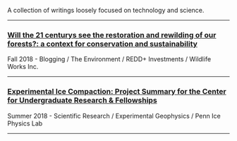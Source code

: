 
A collection of writings loosely focused on technology and science. 

---
 ### [Will the 21 centurys see the restoration and rewilding of our forests?: a context for conservation and sustainability](daniel-furman.github.io/psr_redd_blog.pdf) <br>

Fall 2018 - Blogging / The Environment / REDD+ Investments / Wildlife Works Inc.

---
 ### [Experimental Ice Compaction: Project Summary for the Center for Undergraduate Research & Fellowships](https://www.curf.upenn.edu/project/furman-daniel-experimental-ice-compaction) <br>
 
Summer 2018 - Scientific Research / Experimental Geophysics / Penn Ice Physics Lab

---




